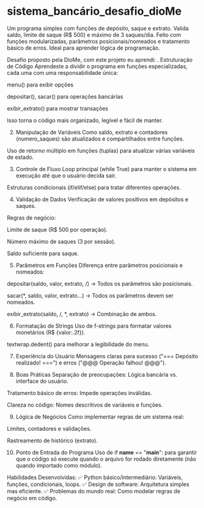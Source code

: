 # sistema_bancário_desafio_dioMe
Um programa simples com funções de depósito, saque e extrato. Valida saldo, limite de saque (R$ 500) e máximo de 3 saques/dia. Feito com funções modularizadas, parâmetros posicionais/nomeados e tratamento básico de erros. Ideal para aprender lógica de programação.

Desafio proposto pela DioMe, com este projeto eu aprendi:
. Estruturação de Código
Aprendeste a dividir o programa em funções especializadas, cada uma com uma responsabilidade única:

menu() para exibir opções

depositar(), sacar() para operações bancárias

exibir_extrato() para mostrar transações

Isso torna o código mais organizado, legível e fácil de manter.

2. Manipulação de Variáveis
Como saldo, extrato e contadores (numero_saques) são atualizados e compartilhados entre funções.

Uso de retorno múltiplo em funções (tuplas) para atualizar várias variáveis de estado.

3. Controle de Fluxo
Loop principal (while True) para manter o sistema em execução até que o usuário decida sair.

Estruturas condicionais (if/elif/else) para tratar diferentes operações.

4. Validação de Dados
Verificação de valores positivos em depósitos e saques.

Regras de negócio:

Limite de saque (R$ 500 por operação).

Número máximo de saques (3 por sessão).

Saldo suficiente para saque.

5. Parâmetros em Funções
Diferença entre parâmetros posicionais e nomeados:

depositar(saldo, valor, extrato, /) → Todos os parâmetros são posicionais.

sacar(*, saldo, valor, extrato...) → Todos os parâmetros devem ser nomeados.

exibir_extrato(saldo, /, *, extrato) → Combinação de ambos.

6. Formatação de Strings
Uso de f-strings para formatar valores monetários (R$ {valor:.2f}).

textwrap.dedent() para melhorar a legibilidade do menu.

7. Experiência do Usuário
Mensagens claras para sucesso ("=== Depósito realizado! ===") e erros ("@@@ Operação falhou! @@@").

8. Boas Práticas
Separação de preocupações: Lógica bancária vs. interface do usuário.

Tratamento básico de erros: Impede operações inválidas.

Clareza no código: Nomes descritivos de variáveis e funções.

9. Lógica de Negócios
Como implementar regras de um sistema real:

Limites, contadores e validações.

Rastreamento de histórico (extrato).

10. Ponto de Entrada do Programa
Uso de if __name__ == "__main__": para garantir que o código só execute quando o arquivo for rodado diretamente (não quando importado como módulo).

Habilidades Desenvolvidas:
✅ Python básico/intermediário: Variáveis, funções, condicionais, loops.
✅ Design de software: Arquitetura simples mas eficiente.
✅ Problemas do mundo real: Como modelar regras de negócio em código.
